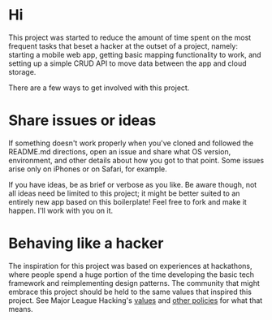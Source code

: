 # Hi

This project was started to reduce the amount of time spent on the most frequent tasks that beset a hacker at the outset of a project, namely: starting a mobile web app, getting basic mapping functionality to work, and setting up a simple CRUD API to move data between the app and cloud storage.

There are a few ways to get involved with this project.

# Share issues or ideas

If something doesn't work properly when you've cloned and followed the README.md directions, open an issue and share what OS version, environment, and other details about how you got to that point. Some issues arise only on iPhones or on Safari, for example. 

If you have ideas, be as brief or verbose as you like. Be aware though, not all ideas need be limited to this project; it might be better suited to an entirely new app based on this boilerplate! Feel free to fork and make it happen. I'll work with you on it.

# Behaving like a hacker

The inspiration for this project was based on experiences at hackathons, where people spend a huge portion of the time developing the basic tech framework and reimplementing design patterns. The community that might embrace this project should be held to the same values that inspired this project. See Major League Hacking's [values](https://github.com/MLH/mlh-policies/blob/master/community-values.md) and [other policies](https://github.com/MLH/mlh-policies) for what that means.
